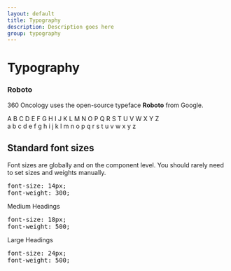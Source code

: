 ```yaml
---
layout: default
title: Typography
description: Description goes here
group: typography
---
```


# Typography

### Roboto

360 Oncology uses the open-source typeface **Roboto** from Google.

<div class="layout">
  <!-- div style="font-size: 120px">Ra</div -->
  <p>A B C D E F G H I J K L M N O P Q R S T U V W X Y Z <br>a b c d e f g h i j k l m n o p q r s t u v w x y z</p>
</div>

## Standard font sizes

Font sizes are globally and on the component level. You should rarely need to set sizes and weights manually.
<pre class="highlight">
font-size: 14px;
font-weight: 300;
</pre>

<div class="med-heading">Medium Headings</div>
<pre class="highlight">
font-size: 18px;
font-weight: 500;
</pre>

<div class="large-heading">Large Headings</div>
<pre class="highlight">
font-size: 24px;
font-weight: 500;
</pre>